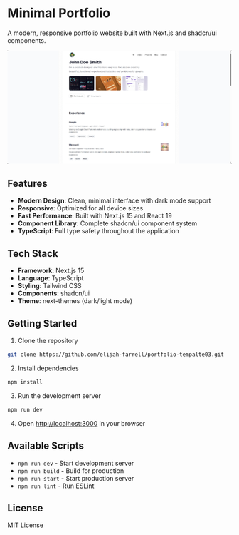 # Minimal Portfolio

A modern, responsive portfolio website built with Next.js and shadcn/ui components.

[![Site Preview](./public/thumbnail.png)](https://ef-portfolio03.vercel.app/)

## Features

- **Modern Design**: Clean, minimal interface with dark mode support
- **Responsive**: Optimized for all device sizes
- **Fast Performance**: Built with Next.js 15 and React 19
- **Component Library**: Complete shadcn/ui component system
- **TypeScript**: Full type safety throughout the application

## Tech Stack

- **Framework**: Next.js 15
- **Language**: TypeScript
- **Styling**: Tailwind CSS
- **Components**: shadcn/ui
- **Theme**: next-themes (dark/light mode)

## Getting Started

1. Clone the repository
```bash
git clone https://github.com/elijah-farrell/portfolio-tempalte03.git
```

2. Install dependencies
```bash
npm install
```

3. Run the development server
```bash
npm run dev
```

4. Open [http://localhost:3000](http://localhost:3000) in your browser

## Available Scripts

- `npm run dev` - Start development server
- `npm run build` - Build for production
- `npm run start` - Start production server
- `npm run lint` - Run ESLint

## License

MIT License
